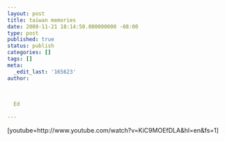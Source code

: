 ```yaml
---
layout: post
title: taiwan memories
date: 2008-11-21 18:14:50.000000000 -08:00
type: post
published: true
status: publish
categories: []
tags: []
meta:
  _edit_last: '165623'
author:
  
  
  
  Ed
  
---
```

<p>[youtube=http://www.youtube.com/watch?v=KiC9MOEfDLA&amp;hl=en&amp;fs=1]</p>
